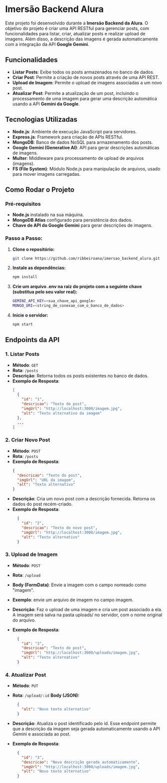 # Imersão Backend Alura

Este projeto foi desenvolvido durante a **Imersão Backend da Alura**. O objetivo do projeto é criar uma API RESTful para gerenciar posts, com funcionalidades para listar, criar, atualizar posts e realizar upload de imagens. Além disso, a descrição das imagens é gerada automaticamente com a integração da API **Google Gemini**.

## Funcionalidades

- **Listar Posts**: Exibe todos os posts armazenados no banco de dados.
- **Criar Post**: Permite a criação de novos posts através de uma API REST.
- **Upload de Imagem**: Permite o upload de imagens associadas a um novo post.
- **Atualizar Post**: Permite a atualização de um post, incluindo o processamento de uma imagem para gerar uma descrição automática usando a API **Gemini da Google**.

## Tecnologias Utilizadas

- **Node.js**: Ambiente de execução JavaScript para servidores.
- **Express.js**: Framework para criação de APIs RESTful.
- **MongoDB**: Banco de dados NoSQL para armazenamento dos posts.
- **Google Gemini (Generative AI)**: API para gerar descrições automáticas de imagens.
- **Multer**: Middleware para processamento de upload de arquivos (imagens).
- **FS (File System)**: Módulo Node.js para manipulação de arquivos, usado para mover imagens carregadas.

## Como Rodar o Projeto

### Pré-requisitos

- **Node.js** instalado na sua máquina.
- **MongoDB Atlas** configurado para persistência dos dados.
- **Chave de API do Google Gemini** para gerar descrições de imagens.

### Passo a Passo:

1. **Clone o repositório:**

   ```bash
   git clone https://github.com/ribbeiroana/imersao_backend_alura.git
   ```
2. **Instale as dependências:**
   ```bash
   npm install
   ```
3. **Crie um arquivo .env na raiz do projeto com a seguinte chave (substitua pelo seu valor real):**
   ```bash
   GEMINI_API_KEY=<sua_chave_api_google>
   MONGO_URI=<string_de_conexao_com_o_banco_de_dados>
   ```
4. **Inicie o servidor:**
   ```bash
   npm start
   ```

## Endpoints da API
### 1. **Listar Posts**
- **Método**: `GET`
- **Rota**: `/posts`
- **Descrição**: Retorna todos os posts existentes no banco de dados.
- **Exemplo de Resposta**:
  ```json
  [
    {
      "id": "1",
      "descricao": "Texto do post",
      "imgUrl": "http://localhost:3000/imagem.jpg",
      "alt": "Texto alternativo da imagem"
    },
    ...
  ]
### 2. **Criar Novo Post**
- **Método**: `POST`
- **Rota**: `/posts`
- **Exemplo de Resposta**:
  ```json
  {
    "descricao": "Texto do post",
    "imgUrl": "URL da imagem",
    "alt": "Texto alternativo"
  }

- **Descrição**: Cria um novo post com a descrição fornecida. Retorna os dados do post recém-criado.
- **Exemplo de Resposta**:
  ```json
    {
      "id": "2",
      "descricao": "Texto do novo post",
      "imgUrl": "http://localhost:3000/imagem.jpg",
      "alt": "Texto alternativo"
    }
  ```
### 3. **Upload de Imagem**
- **Método**: `POST`
- **Rota**: `/upload`
- **Body (FormData)**: Envie a imagem com o campo nomeado como "imagem".
- **Exemplo**: envie um arquivo de imagem no campo imagem.

- **Descrição**: Faz o upload de uma imagem e cria um post associado a ela. A imagem será salva na pasta uploads/ no servidor, com o nome original do arquivo.

- **Exemplo de Resposta**:
  ```json
    {
      "id": "3",
      "descricao": "Texto do post",
      "imgUrl": "http://localhost:3000/uploads/imagem.jpg",
      "alt": "Texto alternativo"
    }
  ```
### 4. **Atualizar Post**
- **Método**: `PUT`
- **Rota**: `/upload/:id`
**Body (JSON):**
  ```json
    {
      "alt": "Novo texto alternativo"
    }
  ```

- **Descrição**: Atualiza o post identificado pelo id. Esse endpoint permite que a descrição da imagem seja gerada automaticamente usando a API Gemini e associada ao post.
- **Exemplo de Resposta**:
  ```json
    {
      "id": "3",
      "descricao": "Nova descrição gerada automaticamente",
      "imgUrl": "http://localhost:3000/uploads/imagem.jpg",
      "alt": "Novo texto alternativo"
    }
  ```